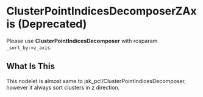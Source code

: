 # ClusterPointIndicesDecomposerZAxis (Deprecated)

Please use **ClusterPointIndicesDecomposer** with rosparam `_sort_by:=z_axis`.


## What Is This
This nodelet is almost same to jsk\_pcl/ClusterPointIndicesDecomposer, however it always sort clusters in z direction.
